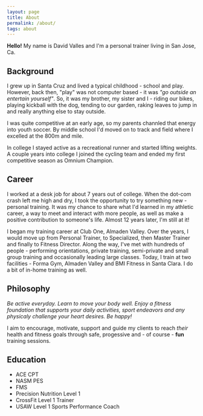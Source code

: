 ```yaml
---
layout: page
title: About
permalink: /about/
tags: about
---
```


**Hello!** My name is David Valles and I'm a personal trainer living in San Jose, Ca.

## Background

I grew up in Santa Cruz and lived a typical childhood - school and play. However, back then, "play" was not computer based - it was *"go outside an entertain yourself"*. So, it was my brother, my sister and I - riding our bikes, playing kickball with the dog, tending to our garden, raking leaves to jump in and really anything else to stay outside.

I was quite competitive at an early age, so my parents channled that energy into youth soccer. By middle school I'd moved on to track and field where I excelled at the 800m and mile.

In college I stayed active as a recreational runner and started lifting weights. A couple years into college I joined the cycling team and ended my first competitive season as Omnium Champion.

## Career

I worked at a desk job for about 7 years out of college. When the dot-com crash left me high and dry, I took the opportunity to try something new - personal training. It was my chance to share what I'd learned in my athletic career, a way to meet and interact with more people, as well as make a positive contribution to someone's life. Almost 12 years later, I'm still at it!

I began my training career at Club One, Almaden Valley. Over the years, I would move up from Personal Trainer, to Specialized, then Master Trainer and finally to Fitness Director. Along the way, I've met with hundreds of people - performing orientations, private training, semi-private and small group training and occasionally leading large classes. Today, I train at two facilities - Forma Gym, Almaden Valley and BMI Fitness in Santa Clara. I do a bit of in-home training as well.

## Philosophy

*Be active everyday. Learn to move your body well. Enjoy a fitness foundation that supports your daily activities, sport endeavors and any physicaly challenge your heart desires. Be happy!*

I aim to encourage, motivate, support and guide my clients to reach *their* health and fitness goals through safe, progessive and - of course - **fun** training sessions.

## Education

* ACE CPT
* NASM PES
* FMS
* Precision Nutrition Level 1
* CrossFit Level 1 Trainer
* USAW Level 1 Sports Performance Coach

